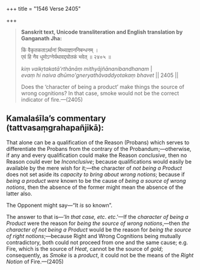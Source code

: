+++
title = "1546 Verse 2405"

+++
> **Sanskrit text, Unicode transliteration and English translation by Ganganath Jha:** 
>
> किं वैकृतकताऽर्थानां मिथ्याज्ञाननिबन्धनम् ।  
> एवं हि नैव धूमोऽग्नेर्यथावद्द्योतकं भवेत् ॥ २४०५ ॥ 
>
> *kiṃ vaikṛtakatā'rthānāṃ mithyājñānanibandhanam* \|  
> *evaṃ hi naiva dhūmo'gneryathāvaddyotakaṃ bhavet* \|\| 2405 \|\| 
>
> Does the ‘character of being a product’ make things the source of wrong cognitions? In that case, smoke would not be the correct indicator of fire.—(2405)



## Kamalaśīla’s commentary (tattvasaṃgrahapañjikā):

That alone can be a qualification of the Reason (Probans) which serves to differentiate the Probans from the contrary of the Probandum;—otherwise, if any and every qualification could make the Reason *conclusive*, then no Reason could ever be *Inconclusive*; because qualifications would easily be available by the mere wish for it;—the character of *not being a Product* does not set aside its *capacity to bring about wrong notions*; because if *being a product were* known to be the cause of *being a source of wrong notions*, then the absence of the former might mean the absence of the latter also.

The Opponent might say—“It *is* so known”.

The answer to that is—‘*In that case, etc*. *etc*.’—If the *character of being a Product* were the reason for *being the source of wrong notions*,—then *the character of not being a Product* would be the reason for *being the source of right notions*;—because Right and Wrong Cognitions being mutually contradictory, both could not proceed from one and the same cause; e.g. Fire, which is the source of *Heat*, cannot be the source of *gold*; consequently, as *Smoke* is a *product*, it could not be the means of the *Right Notion* of Fire.—(2405)


